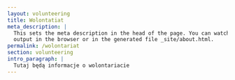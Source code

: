 ```yaml
---
layout: volunteering
title: Wolontatiat
meta_description: |
  This sets the meta description in the head of the page. You can watch the
  output in the browser or in the generated file _site/about.html.
permalink: /wolontariat
section: volunteering
intro_paragraph: |
  Tutaj będą informacje o wolontariacie
---
```

